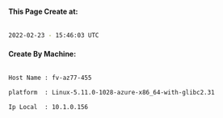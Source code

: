 
   
#### This Page Create at:

```bash

2022-02-23 - 15:46:03 UTC

```

#### Create By Machine:

```bash

Host Name : fv-az77-455

platform  : Linux-5.11.0-1028-azure-x86_64-with-glibc2.31

Ip Local  : 10.1.0.156

```

